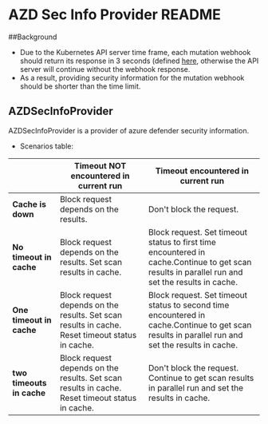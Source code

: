 # AZD Sec Info Provider README

##Background

- Due to the Kubernetes API server time frame, each mutation webhook should return its response in 3 seconds (defined [here](AzureDefender-K8S-InClusterDefense/charts/azdproxy/templates/mutation-configuration.yaml), otherwise the API server will continue without the webhook response.
- As a result, providing security information for the mutation webhook should be shorter than the time limit.

## AZDSecInfoProvider

AZDSecInfoProvider is a provider of azure defender security information.

- Scenarios table:

|                                                               | Timeout NOT encountered in current run                                                                | Timeout encountered in current run                                                                                                                 |
| ------------------------------------------------------------  |-------------------------------------------------------------------------------------------------------| ---------------------------------------------------------------------------------------------------------------------------------------------------|
| **Cache is down**                                             | Block request depends on the results.                                                                 | Don't block the request.                                                                                                                           |
| **No timeout in cache**                                       | Block request depends on the results. Set scan results in cache.                                      | Block request. Set timeout status to first time encountered in cache.Continue to get scan results in parallel run and set the results in cache.    |
| **One timeout in cache**                                      | Block request depends on the results. Set scan results in cache. Reset timeout status in cache.       | Block request. Set timeout status to second time encountered in cache.Continue to get scan results in parallel run and set the results in cache.   |
| **two timeouts in cache**                                     | Block request depends on the results. Set scan results in cache. Reset timeout status in cache.       | Don't block the request. Continue to get scan results in parallel run and set the results in cache.                                                |
